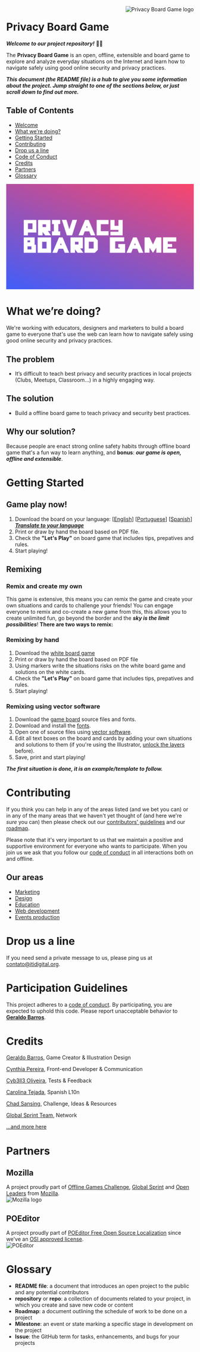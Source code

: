 <a href="https://github.com/itidigitalbr/privacy-board-game">
    <img src="https://raw.githubusercontent.com/itidigitalbr/privacy-board-game/master/marketing/logo/logo_color.png" alt="Privacy Board Game logo" title="Privacy Board Game" align="right" height="60" />
</a>

Privacy Board Game
======================
***Welcome to our project repository!*** 🎉🆙


The **Privacy Board Game** is an open, offline, extensible and board game to explore and analyze everyday situations on the Internet and learn how to navigate safely using good online security and privacy practices.

***This document (the README file) is a hub to give you some information about the project. Jump straight to one of the sections below, or just scroll down to find out more.***

## Table of Contents
* [Welcome](#privacy-board-game)
* [What we’re doing?](#what-were-doing)
* [Getting Started](#getting-started)
* [Contributing](#contributing)
* [Drop us a line](#drop-us-a-line)
* [Code of Conduct](#participation-guidelines)
* [Credits](#credits)
* [Partners](#partners)
* [Glossary](#glossary)


![Logo - Privacy and Security Situations Challenge](marketing/graphics/welcome_github.png)

# What we’re doing?
We're working with educators, designers and marketers to build a board game to everyone that's use the web can learn how to navigate safely using good online security and privacy practices.

## The problem
- It’s difficult to teach best privacy and security practices in local projects (Clubs, Meetups, Classroom...) in a highly engaging way.

## The solution
- Build a offline board game to teach privacy and security best practices.

## Why our solution?
Because people are enact strong online safety habits through offline board game that's a fun way to learn anything, and **bonus**: ***our game is open, offline and extensible***.

# Getting Started
## Game play now!
1. Download the board on your language: [[English](https://github.com/itidigitalbr/privacy-board-game/blob/master/board/privacy_board_game_en-us.pdf)] [[Portuguese](https://github.com/itidigitalbr/privacy-board-game/blob/master/board/privacy_board_game_pt-br.pdf)] [[Spanish](https://github.com/itidigitalbr/privacy-board-game/blob/master/board/privacy_board_game_es.pdf)] ***[Translate to your language](https://www.poeditor.com/join/project/HnVTl9QYVp)***
2. Print or draw by hand the board based on PDF file.
3. Check the **"Let's Play"** on board game that includes tips, prepatives and rules.
4. Start playing!

## Remixing
### Remix and create my own
This game is extensive, this means you can remix the game and create your own situations and cards to challenge your friends! You can engage everyone to remix and co-create a new game from this, this allows you to create unlimited fun, go beyond the border and the ***sky is the limit possibilities***! **There are two ways to remix:**

### Remixing by hand
1. Download the [white board game](https://github.com/itidigitalbr/privacy-board-game/raw/master/board/privacy_board_game_remix_your_own.pdf)
2. Print or draw by hand the board based on PDF file
3. Using markers write the situations risks on the white board game and solutions on the white cards.
4. Check the **"Let's Play"** on board game that includes tips, prepatives and rules.
5. Start playing!

### Remixing using vector software
1. Download the [game board](https://github.com/itidigitalbr/privacy-board-game/tree/master/board) source files and fonts.
2. Download and install the [fonts](https://github.com/itidigitalbr/privacy-board-game/blob/master/board/fonts.md).
3. Open one of source files using [vector software](http://www.creativebloq.com/illustrator/alternative-to-illustrator-1131664).
4. Edit all text boxes on the board and cards by adding your own situations and solutions to them (if you're using the Illustrator, [unlock the layers](https://helpx.adobe.com/illustrator/using/locking-hiding-deleting-objects.html) before).
5. Save, print and start playing!

***The first situation is done, it is an example/template to follow.***

# Contributing
If you think you can help in any of the areas listed (and we bet you can) or in any of the many areas that we haven't yet thought of (and here we're *sure* you can) then please check out our [contributors' guidelines](CONTRIBUTING.md) and our [roadmap](https://github.com/itidigitalbr/privacy-board-game/issues/25).

Please note that it's very important to us that we maintain a positive and supportive environment for everyone who wants to participate. When you join us we ask that you follow our [code of conduct](CODE_OF_CONDUCT.md) in all interactions both on and offline.

## Our areas
- [Marketing](https://github.com/itidigitalbr/privacy-board-game/milestone/5)
- [Design](https://github.com/itidigitalbr/privacy-board-game/milestone/1)
- [Education](https://github.com/itidigitalbr/privacy-board-game/milestone/3)
- [Web development](https://github.com/itidigitalbr/privacy-board-game/milestone/4)
- [Events production](https://github.com/itidigitalbr/privacy-board-game/milestone/2)


# Drop us a line
If you need send a private message to us, please ping us at contato@itidigital.org.

# Participation Guidelines

This project adheres to a [code of conduct](CODE_OF_CONDUCT.md). By participating, you are expected to uphold this code. Please report unacceptable behavior to **[Geraldo Barros](http://telegram.me/geraldobarros)**.

# Credits
[Geraldo Barros](https://reps.mozilla.org/u/geraldobarros/), Game Creator & Illustration Design

[Cynthia Pereira](https://reps.mozilla.org/u/cynthiapereira/), Front-end Developer & Communication

[Cyb3ll3 Oliveira](https://mozillians.org/pt-BR/u/cyb3ll3/), Tests & Feedback

[Carolina Tejada](https://twitter.com/cctalvarez), Spanish L10n

[Chad Sansing](https://twitter.com/chadsansing), Challenge, Ideas & Resources

[Global Sprint Team](https://mozilla.github.io/global-sprint/), Network

[...and more here](https://github.com/itidigitalbr/privacy-board-game/graphs/contributors)

# Partners
## Mozilla
A project proudly part of [Offline Games Challenge](https://github.com/MozillaFoundation/mpa-offline-games-challenge), [Global Sprint](https://mozilla.github.io/global-sprint/) and [Open Leaders](https://mozilla.github.io/leadership-training/round-4/projects/#privacy-board-game) from [Mozilla](https://mozilla.org).<br>
<img src="https://mozilla.github.io/global-sprint/img/moz-logo-main-rgb.png" alt="Mozilla logo" title="Mozilla" align="left" height="40" /> <br>
</a>

## POEditor
A project proudly part of [POEditor Free Open Source Localization](https://www.poeditor.com/join/project/HnVTl9QYVp) since we've an [OSI approved license](http://opensource.org/licenses).<br>
<img src="https://www.poeditor.com/public/images/logo_small.png" alt="POEditor" title="POEditor" align="left" height="40" /> <br>
</a>



# Glossary
* **README file**: a document that introduces an open project to the public and any potential contributors
* **repository** or **repo**: a collection of documents related to your project, in which you create and save new code or content
* **Roadmap**: a document outlining the schedule of work to be done on a project
* **Milestone**: an event or state marking a specific stage in development on the project
* **Issue**: the GitHub term for tasks, enhancements, and bugs for your projects
